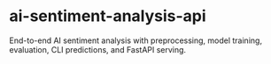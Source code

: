 # ai-sentiment-analysis-api
End-to-end AI sentiment analysis with preprocessing, model training, evaluation, CLI predictions, and FastAPI serving.

